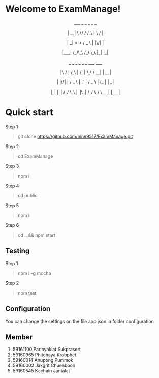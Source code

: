 # Welcome to ExamManage!

<p align="center">  ___  _   _     _     _    _ </p>
<p align="center"> | __| \ \/ /   /_\   | \  / |</p>
<p align="center"> | _|   >  <   / _ \  | |\/| |</p>
<p align="center"> |___| /_/\_\ /_/ \_\ |_|  |_|</p>
<p align="center"> _    _     _     _  _     _      ___   ___ </p>
<p align="center">| \  / |   /_\   | \| |   /_\    / __| | __|</p>
<p align="center">| |\/| |  / _ \  | .` |  / _ \  | (_ | | _| </p>
<p align="center">|_|  |_| /_/ \_\ |_|\_| /_/ \_\  \___| |___|</p>


# Quick start

Step 1
> git clone https://github.com/nine9517/ExamManage.git

Step 2

> cd ExamManage

Step 3

> npm i

Step 4

> cd public

Step 5

> npm i

Step 6

> cd .. && npm start

## Testing

Step 1

> npm i -g mocha

Step 2

> npm test

## Configuration

You can change the settings on the file app.json in folder configuration

## Member

 1. 59161100 Parinyakiat Sukprasert
 2. 59160965 Phitchaya Krobphet
 3. 59160014 Anupong Pummok
 4. 59160002 Jakgrit Chuenboon
 5. 59160545 Kachain Jantalat

